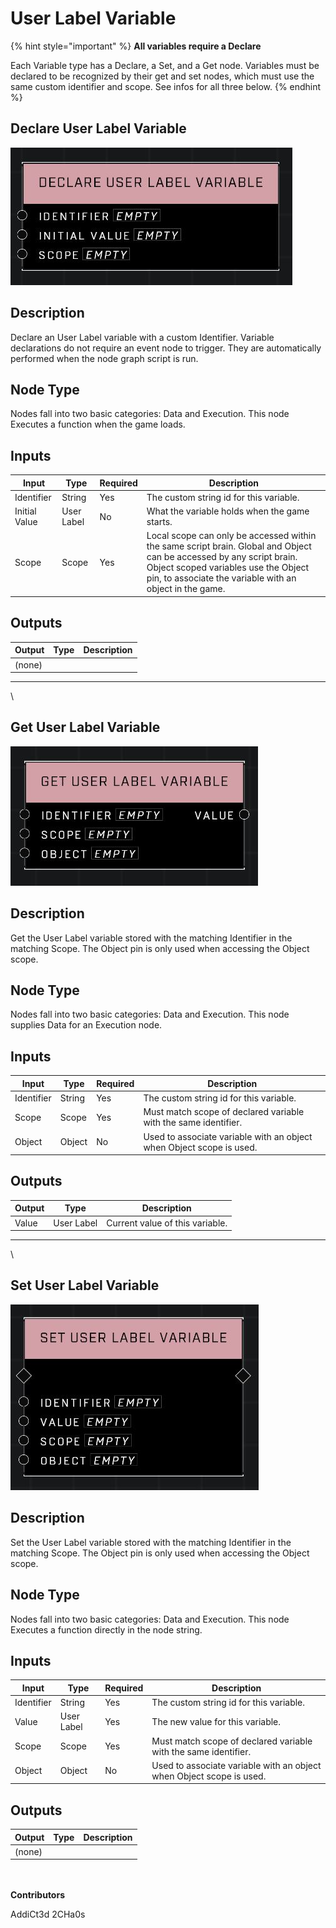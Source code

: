 # User Label Variable

{% hint style="important" %}
**All variables require a Declare**

Each Variable type has a Declare, a Set, and a Get node. Variables must be declared to be recognized by their get and set nodes, which must use the same custom identifier and scope. See infos for all three below.
{% endhint %}

## Declare User Label Variable

![](../../../.gitbook/assets/declare-user-label-variable.JPG)

## Description

Declare an User Label variable with a custom Identifier. Variable declarations do not require an event node to trigger. They are automatically performed when the node graph script is run.

## Node Type

Nodes fall into two basic categories: Data and Execution. This node Executes a function when the game loads.

## Inputs

| Input         | Type       | Required | Description                                                                                                                                                                                                             |
| ------------- | ---------- | -------- | ----------------------------------------------------------------------------------------------------------------------------------------------------------------------------------------------------------------------- |
| Identifier    | String     | Yes      | The custom string id for this variable.                                                                                                                                                                                 |
| Initial Value | User Label | No       | What the variable holds when the game starts.                                                                                                                                                                           |
| Scope         | Scope      | Yes      | Local scope can only be accessed within the same script brain. Global and Object can be accessed by any script brain. Object scoped variables use the Object pin, to associate the variable with an object in the game. |

## Outputs

| Output | Type | Description |
| ------ | ---- | ----------- |
| (none) |      |             |

***

\


## Get User Label Variable

![](../../../.gitbook/assets/get-user-label-variable.JPG)

## Description

Get the User Label variable stored with the matching Identifier in the matching Scope. The Object pin is only used when accessing the Object scope.

## Node Type

Nodes fall into two basic categories: Data and Execution. This node supplies Data for an Execution node.

## Inputs

| Input      | Type   | Required | Description                                                          |
| ---------- | ------ | -------- | -------------------------------------------------------------------- |
| Identifier | String | Yes      | The custom string id for this variable.                              |
| Scope      | Scope  | Yes      | Must match scope of declared variable with the same identifier.      |
| Object     | Object | No       | Used to associate variable with an object when Object scope is used. |

## Outputs

| Output | Type       | Description                     |
| ------ | ---------- | ------------------------------- |
| Value  | User Label | Current value of this variable. |

***

\


## Set User Label Variable

![](../../../.gitbook/assets/set-user-label-variable.JPG)

## Description

Set the User Label variable stored with the matching Identifier in the matching Scope. The Object pin is only used when accessing the Object scope.

## Node Type

Nodes fall into two basic categories: Data and Execution. This node Executes a function directly in the node string.

## Inputs

| Input      | Type       | Required | Description                                                          |
| ---------- | ---------- | -------- | -------------------------------------------------------------------- |
| Identifier | String     | Yes      | The custom string id for this variable.                              |
| Value      | User Label | Yes      | The new value for this variable.                                     |
| Scope      | Scope      | Yes      | Must match scope of declared variable with the same identifier.      |
| Object     | Object     | No       | Used to associate variable with an object when Object scope is used. |

## Outputs

| Output | Type | Description |
| ------ | ---- | ----------- |
| (none) |      |             |

\
\
**Contributors**

AddiCt3d 2CHa0s
